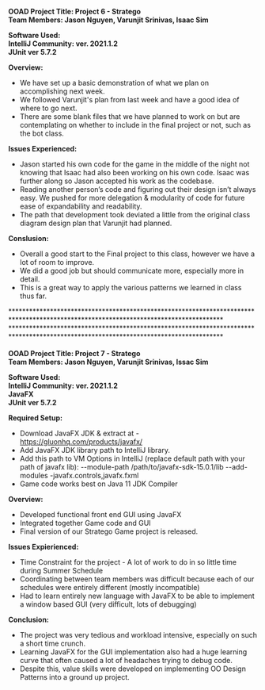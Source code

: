 **OOAD Project Title: Project 6 - Stratego**  <br />
**Team Members: Jason Nguyen, Varunjit Srinivas, Isaac Sim** <br />

**Software Used:** <br />
**IntelliJ Community: ver. 2021.1.2** <br />
**JUnit ver 5.7.2** <br />

**Overview:** <br />
- We have set up a basic demonstration of what we plan on accomplishing next week.
- We followed Varunjit's plan from last week and have a good idea of where to go next.
- There are some blank files that we have planned to work on but are contemplating on whether to include in the final project or not, such as the bot class. 

**Issues Experienced:** <br />
- Jason started his own code for the game in the middle of the night not knowing that Isaac had also been working on his own code. Isaac was further along so Jason accepted his work as the codebase. 
- Reading another person’s code and figuring out their design isn’t always easy. We pushed for more delegation & modularity of code for future ease of expandability and readability.
- The path that development took deviated a little from the original class diagram design plan that Varunjit had planned.

**Conslusion:** <br />
- Overall a good start to the Final project to this class, however we have a lot of room to improve. 
- We did a good job but should communicate more, especially more in detail.
- This is a great way to apply the various patterns we learned in class thus far. 

************************************************************************************************************************************* <br />
************************************************************************************************************************************* <br />
<br />
**OOAD Project Title: Project 7 - Stratego** <br />
**Team Members: Jason Nguyen, Varunjit Srinivas, Issac Sim** <br />

**Software Used:** <br />
**IntelliJ Community: ver. 2021.1.2** <br />
**JavaFX**  <br />
**JUnit ver 5.7.2** <br />

**Required Setup:** <br />
- Download JavaFX JDK & extract at - https://gluonhq.com/products/javafx/
- Add JavaFX JDK library path to IntelliJ library.
- Add this path to VM Options in IntelliJ (replace default path with your path of javafx lib): --module-path /path/to/javafx-sdk-15.0.1/lib --add-modules -javafx.controls,javafx.fxml
- Game code works best on Java 11 JDK Compiler


**Overview:** <br />
- Developed functional front end GUI using JavaFX
- Integrated together Game code and GUI
- Final version of our Stratego Game project is released. 

**Issues Expierienced:** <br />
- Time Constraint for the project - A lot of work to do in so little time during Summer Schedule
- Coordinating between team members was difficult because each of our schedules were entirely different (mostly incompatible)
- Had to learn entirely new language with JavaFX to be able to implement a window based GUI (very difficult, lots of debugging)

**Conclusion:** <br />
- The project was very tedious and workload intensive, especially on such a short time crunch. 
- Learning JavaFX for the GUI implementation also had a huge learning curve that often caused a lot of headaches trying to debug code.
- Despite this, value skills were developed on implementing OO Design Patterns into a ground up project.


